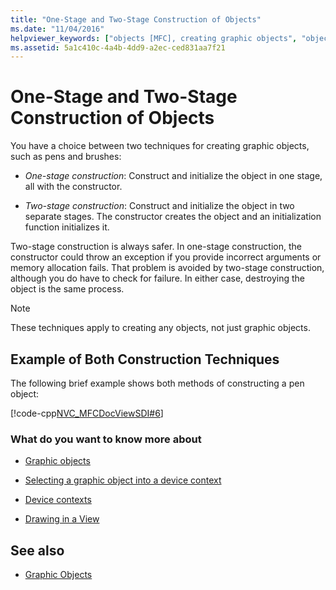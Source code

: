 ```yaml
---
title: "One-Stage and Two-Stage Construction of Objects"
ms.date: "11/04/2016"
helpviewer_keywords: ["objects [MFC], creating graphic objects", "object creation [MFC], graphic objects", "objects [MFC], graphic objects", "one-stage and two-stage construction of objects [MFC]"]
ms.assetid: 5a1c410c-4a4b-4dd9-a2ec-ced831aa7f21
---
```

# One-Stage and Two-Stage Construction of Objects

You have a choice between two techniques for creating graphic objects, such as pens and brushes:

- *One-stage construction*: Construct and initialize the object in one stage, all with the constructor.

- *Two-stage construction*: Construct and initialize the object in two separate stages. The constructor creates the object and an initialization function initializes it.

Two-stage construction is always safer. In one-stage construction, the constructor could throw an exception if you provide incorrect arguments or memory allocation fails. That problem is avoided by two-stage construction, although you do have to check for failure. In either case, destroying the object is the same process.

> [!NOTE]
>  These techniques apply to creating any objects, not just graphic objects.

## Example of Both Construction Techniques

The following brief example shows both methods of constructing a pen object:

[!code-cpp[NVC_MFCDocViewSDI#6](../mfc/codesnippet/cpp/one-stage-and-two-stage-construction-of-objects_1.cpp)]

### What do you want to know more about

- [Graphic objects](../mfc/graphic-objects.md)

- [Selecting a graphic object into a device context](../mfc/selecting-a-graphic-object-into-a-device-context.md)

- [Device contexts](../mfc/device-contexts.md)

- [Drawing in a View](../mfc/drawing-in-a-view.md)

## See also

- [Graphic Objects](../mfc/graphic-objects.md)
